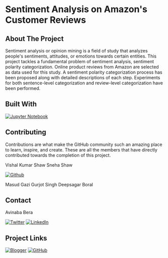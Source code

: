 <!-- TITLE -->

# Sentiment Analysis on Amazon's Customer Reviews

<!-- ABOUT THE PROJECT -->

## About The Project

Sentiment analysis or opinion mining is a field of study that analyzes people's sentiments, attitudes, or emotions towards certain entities. This project tackles a fundamental problem of sentiment analysis, sentiment polarity categorization. Online product reviews from Amazon are selected as data used for this study. A sentiment polarity categorization process has been proposed along with detailed descriptions of each step. Experiments for both sentence-level categorization and review-level categorization have been performed.

<!-- BUILT WITH -->

## Built With

[![Jupyter Notebook][jupiter-shield]][jupiter-url]

<!-- CONTRIBUTING -->

## Contributing

Contributions are what make the GitHub community such an amazing place to learn, inspire, and create. These are all the members that have directly contributed towards the completion of this project.

Vishal Kumar Shaw
Sneha Shaw

[![Github][github-shield]][github-url2]

Masud Gazi
Gurjot Singh
Deepsagar Boral

<!-- CONTACT -->

## Contact

Avinaba Bera

[![Twitter][twitter-shield]][twitter-url]
[![LinkedIn][linkedin-shield]][linkedin-url]

<!-- PROJECT LINKS -->

## Project Links

[![Blogger][blogger-shield]][blogger-url]
[![GitHub][github-shield]][github-url]

<!-- MARKDOWNS -->

[twitter-shield]: https://img.shields.io/badge/Twitter-%231DA1F2.svg?style=for-the-badge&logo=Twitter&logoColor=white
[twitter-url]: https://twitter.com/IainSchneider

[linkedin-shield]: https://img.shields.io/badge/linkedin-%230077B5.svg?style=for-the-badge&logo=linkedin&logoColor=white
[linkedin-url]: https://www.linkedin.com/in/avinaba-bera

[blogger-shield]: https://img.shields.io/badge/Blogger-FF5722?style=for-the-badge&logo=blogger&logoColor=white
[blogger-url]: https://uemkprojects2023.blogspot.com/2022/08/sentiment-analysis-on-amazons-customer.html

[github-shield]: https://img.shields.io/badge/github-%23121011.svg?style=for-the-badge&logo=github&logoColor=white
[github-url]: https://github.com/avimax37/Sentiment-Analysis-on-Amazon-s-Customer-Review
[github-url2]: https://github.com/Sneha-Shaw

[jupiter-shield]: https://img.shields.io/badge/jupyter-%23FA0F00.svg?style=for-the-badge&logo=jupyter&logoColor=white
[jupiter-url]: https://jupyter.org
